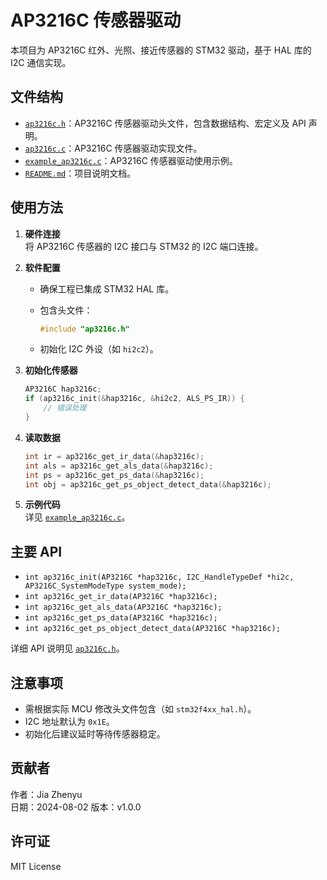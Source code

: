 # AP3216C 传感器驱动

本项目为 AP3216C 红外、光照、接近传感器的 STM32 驱动，基于 HAL 库的 I2C 通信实现。

## 文件结构

- [`ap3216c.h`](ap3216c.h)：AP3216C 传感器驱动头文件，包含数据结构、宏定义及 API 声明。
- [`ap3216c.c`](ap3216c.c)：AP3216C 传感器驱动实现文件。
- [`example_ap3216c.c`](example_ap3216c.c)：AP3216C 传感器驱动使用示例。
- [`README.md`](README.md)：项目说明文档。

## 使用方法

1. **硬件连接**  
   将 AP3216C 传感器的 I2C 接口与 STM32 的 I2C 端口连接。

2. **软件配置**  
   - 确保工程已集成 STM32 HAL 库。
   - 包含头文件：

     ```c
     #include "ap3216c.h"
     ```

   - 初始化 I2C 外设（如 `hi2c2`）。

3. **初始化传感器**

   ```c
   AP3216C hap3216c;
   if (ap3216c_init(&hap3216c, &hi2c2, ALS_PS_IR)) {
       // 错误处理
   }
   ```

4. **读取数据**

   ```c
   int ir = ap3216c_get_ir_data(&hap3216c);
   int als = ap3216c_get_als_data(&hap3216c);
   int ps = ap3216c_get_ps_data(&hap3216c);
   int obj = ap3216c_get_ps_object_detect_data(&hap3216c);
   ```

5. **示例代码**  
   详见 [`example_ap3216c.c`](example_ap3216c.c)。

## 主要 API

- `int ap3216c_init(AP3216C *hap3216c, I2C_HandleTypeDef *hi2c, AP3216C_SystemModeType system_mode);`
- `int ap3216c_get_ir_data(AP3216C *hap3216c);`
- `int ap3216c_get_als_data(AP3216C *hap3216c);`
- `int ap3216c_get_ps_data(AP3216C *hap3216c);`
- `int ap3216c_get_ps_object_detect_data(AP3216C *hap3216c);`

详细 API 说明见 [`ap3216c.h`](ap3216c.h)。

## 注意事项

- 需根据实际 MCU 修改头文件包含（如 `stm32f4xx_hal.h`）。
- I2C 地址默认为 `0x1E`。
- 初始化后建议延时等待传感器稳定。

## 贡献者

作者：Jia Zhenyu  
日期：2024-08-02
版本：v1.0.0

## 许可证

MIT License
